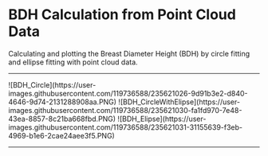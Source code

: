 
# BDH Calculation from Point Cloud Data

Calculating and plotting the Breast Diameter Height (BDH) by circle fitting and ellipse fitting with point cloud data.

<hr>
![BDH_Circle](https://user-images.githubusercontent.com/119736588/235621026-9d91b3e2-d840-4646-9d74-2131288908aa.PNG)
![BDH_CircleWithElipse](https://user-images.githubusercontent.com/119736588/235621030-fa1fd970-7e48-43ea-8857-8c21ba668fbd.PNG)
![BDH_Elipse](https://user-images.githubusercontent.com/119736588/235621031-31155639-f3eb-4969-b1e6-2cae24aee3f5.PNG)
<hr>

